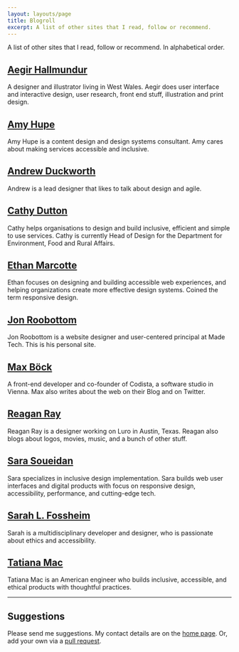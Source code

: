 ```yaml
---
layout: layouts/page
title: Blogroll
excerpt: A list of other sites that I read, follow or recommend.
---
```


A list of other sites that I read, follow or recommend. In alphabetical order.

## [Aegir Hallmundur](http://aegir.org/)
A designer and illustrator living in West Wales. Aegir does user interface and interactive design, user research, front end stuff, illustration and print design.

## [Amy Hupe](https://amyhupe.co.uk/)
Amy Hupe is a content design and design systems consultant. Amy cares about making services accessible and inclusive.

## [Andrew Duckworth](https://grillopress.github.io/)
Andrew is a lead designer that likes to talk about design and agile.

## [Cathy Dutton](https://cathydutton.co.uk/)
Cathy helps organisations to design and build inclusive, efficient and simple to use services. Cathy is currently Head of Design for the Department for Environment, Food and Rural Affairs.

## [Ethan Marcotte](https://ethanmarcotte.com/)
Ethan focuses on designing and building accessible web experiences, and helping organizations create more effective design systems. Coined the term responsive design.

## [Jon Roobottom](https://roobottom.com/)
Jon Roobottom is a website designer and user-centered principal at Made Tech. This is his personal site.

## [Max Böck](https://mxb.dev/)
A front-end developer and co-founder of Codista, a software studio in Vienna.
Max also writes about the web on their Blog and on Twitter.

## [Reagan Ray](https://reaganray.com/)
Reagan Ray is a designer working on Luro in Austin, Texas. Reagan also blogs about logos, movies, music, and a bunch of other stuff.

## [Sara Soueidan](https://www.sarasoueidan.com/)
Sara specializes in inclusive design implementation. Sara builds web user interfaces and digital products with focus on responsive design, accessibility, performance, and cutting-edge tech.

## [Sarah L. Fossheim](https://fossheim.io/)
Sarah is a multidisciplinary developer and designer, who is passionate about ethics and accessibility.

## [Tatiana Mac](https://www.tatianamac.com/)
Tatiana Mac is an American engineer who builds inclusive, accessible, and ethical products with thoughtful practices.

***

## Suggestions

Please send me suggestions. My contact details are on the [home page](/). Or, add your own via a [pull request](https://github.com/benjystanton/benjystanton.github.io/blob/main/src/blogroll.md).